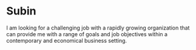 # Subin
I am looking for a challenging job with a rapidly growing organization that can provide me with a range of goals and job objectives within a contemporary and economical business setting.
